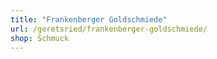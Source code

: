 ```yaml
---
title: "Frankenberger Goldschmiede"
url: /geretsried/frankenberger-goldschmiede/
shop: Schmuck
---
```

